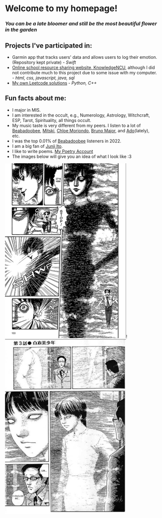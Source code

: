 # Welcome to my homepage!
### *You can be a late bloomer and still be the most beautiful flower in the garden*
## Projects I've participated in:
- Garmin app that tracks users' data and allows users to log their emotion. (Repository kept private) - *Swift*
- [Online school resource sharing website, KnowledgeNCU](https://github.com/StevenWanglolz/1112_summer_project), although I did not contribute much to this project due to some issue with my computer. - *html, css, javascript, java, sql*
- [My own Leetcode solutions](https://github.com/StevenWanglolz/My_Leetcode_Journey) - *Python, C++*
## Fun facts about me:
- I major in MIS.
- I am interested in the occult, e.g., Numerology, Astrology, Witchcraft, ESP, Tarot, Spirituality, all things occult.
- My music taste is very different from my peers. I listen to a lot of [Beabadoobee](https://www.youtube.com/@Beabadoobee), [Mitski](https://www.youtube.com/@mitskileaks), [Chloe Moriondo](https://www.youtube.com/@chloemoriondo), [Bruno Major](https://www.youtube.com/@MrBrunoMajor), and [Ado](https://www.youtube.com/@Ado1024)(lately), etc.
- I was the top 0.01% of [Beabadoobee](https://www.youtube.com/@Beabadoobee) listeners in 2022.
- I am a big fan of [Junji Ito](https://www.google.com/search?q=junji+ito&rlz=1C1ONGR_zh-TWTW1063TW1063&oq=junji+ito&gs_lcrp=EgZjaHJvbWUqDAgAECMYJxiABBiKBTIMCAAQIxgnGIAEGIoFMgwIARAuGEMYgAQYigUyBggCEEUYOzIMCAMQLhhDGIAEGIoFMgcIBBAAGIAEMgcIBRAAGIAEMgcIBhAuGIAEMgcIBxAAGIAEMgcICBAuGIAEMgcICRAAGIAE0gEIMTcwMmowajeoAgCwAgA&sourceid=chrome&ie=UTF-8).
- I like to write poems. [My Poetry Account](https://www.instagram.com/rayofhope_inthedark?igsh=bXFtYWt3MmhsZXdi&utm_source=qr)  
- The images below will give you an idea of what I look like :3  

<img src="./img/black_bishounen.jpg" alt="drawing" width="400" height="576"/>!<img src="./img/white_bishounen.png" alt="drawing" width="400" height="576"/>